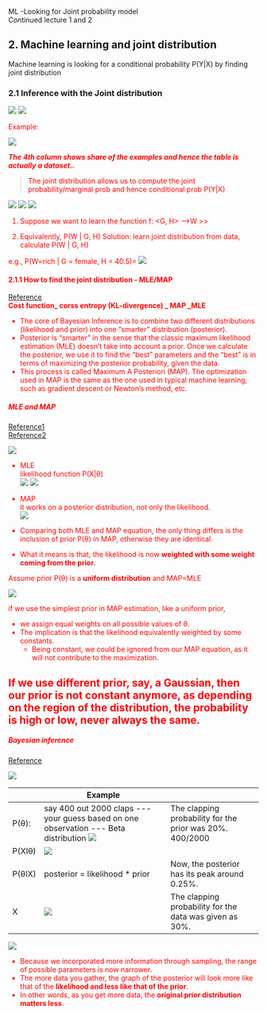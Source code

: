 ML -Looking for Joint probability model  
Continued lecture 1 and 2

## 2. Machine learning and joint distribution
Machine learning is looking for a conditional probability P(Y|X) by finding joint distribution

 ### 2.1 Inference with the Joint distribution
![](.ML_probability_images/aa828c33.png)
![](.ML_probability_images/39d89963.png)

<font color='red'>Example:  

![](.ML_probability_images/f8fbc047.png)  

_**The 4th column shows share of the examples and hence the table is actually a dataset..**_

> <font color='red'>The joint distribution allows us to compute the joint probability/marginal prob and hence conditional prob P(Y|X) 

![](.ML_probability_images/0197a561.png)
![](.ML_probability_images/d18220df.png)
![](.ML_probability_images/5e005ff3.png)


1.	Suppose we want to learn the function f: <G, H> —>W >>

2.	Equivalently, P(W | G, H)   Solution: learn joint distribution from data, calculate P(W | G, H)   

e.g., P(W=rich | G = female, H = 40.5)= ![](.ML_probability_images/8da29a62.png)

#### 2.1.1 How to find the joint distribution - MLE/MAP

[Reference](https://towardsdatascience.com/bayesian-inference-intuition-and-example-148fd8fb95d6)  
<font color='red'>**Cost function_ corss entropy (KL-divergence) _ MAP _MLE**
- The core of Bayesian Inference is to combine two different distributions (likelihood and prior) into one “smarter” distribution (posterior). 
- Posterior is “smarter” in the sense that the classic maximum likelihood estimation (MLE) doesn’t take into account a prior. Once we calculate the posterior, we use it to find the “best” parameters and the “best” is in terms of maximizing the posterior probability, given the data. 
- This process is called Maximum A Posteriori (MAP). The optimization used in MAP is the same as the one used in typical machine learning, such as gradient descent or Newton’s method, etc.



##### MLE and MAP
[Reference1](https://wiseodd.github.io/techblog/2017/01/01/mle-vs-map/)  
[Reference2](https://miro.medium.com/max/1400/1*Y5NJF_SyPD3ogYfWDSz1GQ.png)

![](https://miro.medium.com/max/1400/1*Y5NJF_SyPD3ogYfWDSz1GQ.png)

- MLE  
<font color='red'>likelihood function P(X|θ)  
![](.ML_probability_images/38107e3b.png)
![](.ML_probability_images/ee1c6dc2.png)

- MAP   
<font color='red'>it works on a posterior distribution, not only the likelihood.  
![](.ML_probability_images/b1863c0c.png)

- Comparing both MLE and MAP equation, the only thing differs is the inclusion of prior P(θ) in MAP, otherwise they are identical.
- What it means is that, the likelihood is now **weighted with some weight coming from the prior**.


<font color='red'>Assume prior P(θ) is a **uniform distribution** and MAP=MLE  

![](.ML_probability_images/1659e506.png)  

if we use the simplest prior in MAP estimation, like a uniform prior, 
- we assign equal weights on all possible values of θ. 
- The implication is that the likelihood equivalently weighted by some constants. 
  - Being constant, we could be ignored from our MAP equation, as it will not contribute to the maximization.    

**If we use different prior, say, a Gaussian, then our prior is not constant anymore, 
as depending on the region of the distribution, the probability is high or low, never always the same.**
---
##### Bayesian inference
[Reference](https://github.com/yz599/2020_2/blob/master/2020/CMU/Bayesian%20Inference%20example.ipynb)

![](.ML_probability_images/d6636b73.png)


|   |Example   |  |
|---|---|---|
| P(θ): | say 400 out 2000 claps --- your guess based on one observation --- Beta distribution  ![](.ML_probability_images/b3db0a8a.png)  |The clapping probability for the prior was 20%. 400/2000|
| P(XIθ)| ![](.ML_probability_images/986dbfb1.png)  |
| P(θIX)| posterior = likelihood * prior  |Now, the posterior has its peak around 0.25%.|
|X|![](.ML_probability_images/5e89e5ea.png)|The clapping probability for the data was given as 30%.|

![](.ML_probability_images/790fe553.png)
- Because we incorporated more information through sampling, 
the range of possible parameters is now narrower.   
- The more data you gather, the graph of the posterior will look more like that of the **likelihood and less like that of the prior**.
- In other words, as you get more data, the **original prior distribution matters less**.  





